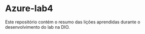 # Azure-lab4
Este repositório contém o resumo das lições aprendidas durante o desenvolvimento do lab na DIO.
